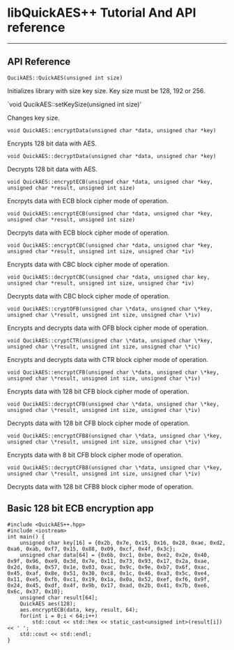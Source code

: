# libQuickAES++ Tutorial And API reference
_________________________________________

## API Reference
`QucikAES::QuickAES(unsigned int size)`

Initializes library with size key size. Key size must be 128, 192 or 256.

`void QucikAES::setKeySize(unsigned int size)'

Changes key size.

`void QuickAES::encryptData(unsigned char *data, unsigned char *key)`

Encrypts 128 bit data with AES.

`void QuickAES::decryptData(unsigned char *data, unsigned char *key)`

Decrypts 128 bit data with AES.

`void QuickAES::encryptECB(unsigned char *data, unsigned char *key, unsigned char *result, unsigned int size)`

Encrpyts data with ECB block cipher mode of operation.

`void QuickAES::encryptECB(unsigned char *data, unsigned char *key, unsigned char *result, unsigned int size)`

Decrpyts data with ECB block cipher mode of operation.

`void QucikAES::encryptCBC(unsigned char *data, unsigned char *key, unsigned char *result, unsigned int size, unsigned char *iv)`

Encrypts data with CBC block cipher mode of operation.

`void QucikAES::decryptCBC(unsigned char *data, unsigned char key, unsigned char *result, unsigned int size, unsigned char *iv)`

Decrypts data with CBC block cipher mode of operation.

`void QucikAES::cryptOFB(unsigned char \*data, unsigned char \*key, unsigned char \*result, unsigned int size, unsigned char \*iv)`

Encrypts and decrypts data with OFB block cipher mode of operation.

`void QucikAES::cryptCTR(unsigned char \*data, unsigned char \*key, unsigned char \*result, unsigned int size, unsigned char \*ic)`

Encrypts and decrypts data with CTR block cipher mode of operation.

`void QucikAES::encryptCFB(unsigned char \*data, unsigned char \*key, unsigned char \*result, unsigned int size, unsigned char \*iv)`

Encrypts data with 128 bit CFB block cipher mode of operation.

`void QucikAES::decryptCFB(unsigned char \*data, unsigned char \*key, unsigned char \*result, unsigned int size, unsigned char \*iv)`

Decrypts data with 128 bit CFB block cipher mode of operation.

`void QucikAES::encryptCFB8(unsigned char \*data, unsigned char \*key, unsigned char \*result, unsigned int size, unsigned char \*iv)`

Encrypts data with 8 bit CFB block cipher mode of operation.

`void QucikAES::decryptCFB8(unsigned char \*data, unsigned char \*key, unsigned char \*result, unsigned int size, unsigned char \*iv)`

Decrypts data with 128 bit CFB8 block cipher mode of operation.

## Basic 128 bit ECB encryption app

```
#include <QuickAES++.hpp>
#include <iostream>
int main() {
	unsigned char key[16] = {0x2b, 0x7e, 0x15, 0x16, 0x28, 0xae, 0xd2, 0xa6, 0xab, 0xf7, 0x15, 0x88, 0x09, 0xcf, 0x4f, 0x3c};
	unsigned char data[64] = {0x6b, 0xc1, 0xbe, 0xe2, 0x2e, 0x40, 0x9f, 0x96, 0xe9, 0x3d, 0x7e, 0x11, 0x73, 0x93, 0x17, 0x2a, 0xae, 0x2d, 0x8a, 0x57, 0x1e, 0x03, 0xac, 0x9c, 0x9e, 0xb7, 0x6f, 0xac, 0x45, 0xaf, 0x8e, 0x51, 0x30, 0xc8, 0x1c, 0x46, 0xa3, 0x5c, 0xe4, 0x11, 0xe5, 0xfb, 0xc1, 0x19, 0x1a, 0x0a, 0x52, 0xef, 0xf6, 0x9f, 0x24, 0x45, 0xdf, 0x4f, 0x9b, 0x17, 0xad, 0x2b, 0x41, 0x7b, 0xe6, 0x6c, 0x37, 0x10};
	unsigned char result[64];
	QuickAES aes(128);
	aes.encryptECB(data, key, result, 64);
	for(int i = 0;i < 64;i++)
		std::cout << std::hex << static_cast<unsigned int>(result[i]) << ' ';
	std::cout << std::endl;
}
```
